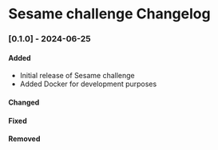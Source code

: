 # Sesame challenge Changelog

### [0.1.0] - 2024-06-25

#### Added

- Initial release of Sesame challenge
- Added Docker for development purposes

#### Changed

#### Fixed

#### Removed
